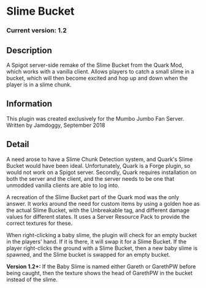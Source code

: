 # Slime Bucket

### Current version: 1.2

## Description

A Spigot server-side remake of the Slime Bucket from the Quark Mod, which works with a vanilla client.  Allows players to catch a small slime in a bucket, which will then become excited and hop up and down when the player is in a slime chunk.

## Information

This plugin was created exclusively for the Mumbo Jumbo Fan Server.
Written by Jamdoggy, September 2018

## Detail

A need arose to have a Slime Chunk Detection system, and Quark's Slime Bucket would have been ideal.  Unfortunately, Quark is a Forge plugin, so would not work on a Spigot server.  Secondly, Quark requires installation on both the server and the client, and the server needs to be one that unmodded vanilla clients are able to log into.

A recreation of the Slime Bucket part of the Quark mod was the only answer.  It works around the need for custom items by using a golden hoe as the actual Slime Bucket, with the Unbreakable tag, and different damage values for different states. It uses a Server Resource Pack to provide the correct textures for these.

When right-clicking a baby slime, the plugin will check for an empty bucket in the players' hand.  If it is there, it will swap it for a Slime Bucket.  If the player right-clicks the ground with a Slime Bucket, then a new baby slime is spawned, and the Slime bucket is swapped for an empty bucket.

**Version 1.2+:** If the Baby Slime is named either Gareth or GarethPW before being caught, then the texture shows the head of GarethPW in the bucket instead of the slime.
